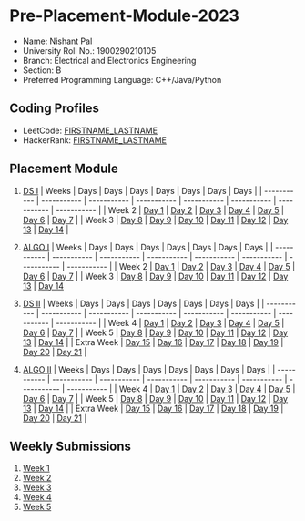 # Pre-Placement-Module-2023

- Name: Nishant Pal 
- University Roll No.: 1900290210105
- Branch: Electrical and Electronics Engineering 
- Section: B 
- Preferred Programming Language: C++/Java/Python

## Coding Profiles
- LeetCode: [FIRSTNAME_LASTNAME](https://leetcode.com/Nishant_37)
- HackerRank: [FIRSTNAME_LASTNAME](https://www.hackerrank.com/nishant_1923en11)

## Placement Module
1. [DS I](https://github.com/Nishant-11/Pre-Placement-Module-2023/tree/main/DS%20I)
    | Weeks | Days | Days | Days | Days | Days | Days | Days |
    | ----------- | ----------- | ----------- | ----------- | ----------- | ----------- | ----------- | ----------- | 
    | Week 2 | [Day 1](https://github.com/Nishant-11/Pre-Placement-Module-2023/tree/main/DS%20I/Day%201) | [Day 2](https://github.com/Nishant-11/Pre-Placement-Module-2023/tree/main/DS%20I/Day%202) | [Day 3](https://github.com/Nishant-11/Pre-Placement-Module-2023/tree/main/DS%20I/Day%203) | [Day 4](https://github.com/Nishant-11/Pre-Placement-Module-2023/tree/main/DS%20I/Day%204) | [Day 5](https://github.com/Nishant-11/Pre-Placement-Module-2023/tree/main/DS%20I/Day%205) | [Day 6](https://github.com/Nishant-11/Pre-Placement-Module-2023/tree/main/DS%20I/Day%206) | [Day 7](https://github.com/Nishant-11/Pre-Placement-Module-2023/tree/main/DS%20I/Day%207) |
    | Week 3 | [Day 8](https://github.com/Nishant-11/Pre-Placement-Module-2023/tree/main/DS%20I/Day%208) | [Day 9](https://github.com/Nishant-11/Pre-Placement-Module-2023/tree/main/DS%20I/Day%209) | [Day 10](https://github.com/Nishant-11/Pre-Placement-Module-2023/tree/main/DS%20I/Day%2010) | [Day 11](https://github.com/Nishant-11/Pre-Placement-Module-2023/tree/main/DS%20I/Day%2011) | [Day 12](https://github.com/Nishant-11/Pre-Placement-Module-2023/tree/main/DS%20I/Day%2012) | [Day 13](https://github.com/Nishant-11/Pre-Placement-Module-2023/tree/main/DS%20I/Day%2013) | [Day 14](https://github.com/Nishant-11/Pre-Placement-Module-2023/tree/main/DS%20I/Day%2014) |
    
2. [ALGO I](https://github.com/Nishant-11/Pre-Placement-Module-2023/tree/main/ALGO%20I)
    | Weeks | Days | Days | Days | Days | Days | Days | Days |
    | ----------- | ----------- | ----------- | ----------- | ----------- | ----------- | ----------- | ----------- |
    | Week 2 | [Day 1](https://github.com/Nishant-11/Pre-Placement-Module-2023/tree/main/ALGO%20I/Day%201) | [Day 2](https://github.com/Nishant-11/Pre-Placement-Module-2023/tree/main/ALGO%20I/Day%202) | [Day 3](https://github.com/Nishant-11/Pre-Placement-Module-2023/tree/main/ALGO%20I/Day%203) | [Day 4](https://github.com/Nishant-11/Pre-Placement-Module-2023/tree/main/ALGO%20I/Day%204) | [Day 5](https://github.com/Nishant-11/Pre-Placement-Module-2023/tree/main/ALGO%20I/Day%205) | [Day 6](https://github.com/Nishant-11/Pre-Placement-Module-2023/tree/main/ALGO%20I/Day%206) | [Day 7](https://github.com/Nishant-11/Pre-Placement-Module-2023/tree/main/ALGO%20I/Day%207) |
    | Week 3 | [Day 8](https://github.com/Nishant-11/Pre-Placement-Module-2023/tree/main/ALGO%20I/Day%208) | [Day 9](https://github.com/Nishant-11/Pre-Placement-Module-2023/tree/main/ALGO%20I/Day%209) | [Day 10](https://github.com/Nishant-11/Pre-Placement-Module-2023/tree/main/ALGO%20I/Day%2010) | [Day 11](https://github.com/Nishant-11/Pre-Placement-Module-2023/tree/main/ALGO%20I/Day%2011) | [Day 12](https://github.com/Nishant-11/Pre-Placement-Module-2023/tree/main/ALGO%20I/Day%2012) | [Day 13](https://github.com/Nishant-11/Pre-Placement-Module-2023/tree/main/ALGO%20I/Day%2013) | [Day 14](https://github.com/Nishant-11/Pre-Placement-Module-2023/tree/main/ALGO%20I/Day%2014)  
    
3. [DS II](https://github.com/Nishant-11/Pre-Placement-Module-2023/tree/main/DS%20II)
    | Weeks | Days | Days | Days | Days | Days | Days | Days |
    | ----------- | ----------- | ----------- | ----------- | ----------- | ----------- | ----------- | ----------- |
    | Week 4 | [Day 1](https://github.com/Nishant-11/Pre-Placement-Module-2023/tree/main/DS%20II/Day%201) | [Day 2](https://github.com/Nishant-11/Pre-Placement-Module-2023/tree/main/DS%20II/Day%202) | [Day 3](https://github.com/Nishant-11/Pre-Placement-Module-2023/tree/main/DS%20II/Day%203) | [Day 4](https://github.com/Nishant-11/Pre-Placement-Module-2023/tree/main/DS%20II/Day%204) | [Day 5](https://github.com/Nishant-11/Pre-Placement-Module-2023/tree/main/DS%20II/Day%205) | [Day 6](https://github.com/Nishant-11/Pre-Placement-Module-2023/tree/main/DS%20II/Day%206) | [Day 7](https://github.com/Nishant-11/Pre-Placement-Module-2023/tree/main/DS%20II/Day%207) | 
    | Week 5 | [Day 8](https://github.com/Nishant-11/Pre-Placement-Module-2023/tree/main/DS%20II/Day%208) | [Day 9](https://github.com/Nishant-11/Pre-Placement-Module-2023/tree/main/DS%20II/Day%209) | [Day 10](https://github.com/Nishant-11/Pre-Placement-Module-2023/tree/main/DS%20II/Day%2010) | [Day 11](https://github.com/Nishant-11/Pre-Placement-Module-2023/tree/main/DS%20II/Day%2011) | [Day 12](https://github.com/Nishant-11/Pre-Placement-Module-2023/tree/main/DS%20II/Day%2012) | [Day 13](https://github.com/Nishant-11/Pre-Placement-Module-2023/tree/main/DS%20II/Day%2013) | [Day 14](https://github.com/Nishant-11/Pre-Placement-Module-2023/tree/main/DS%20II/Day%2014) |
    | Extra Week | [Day 15](https://github.com/Nishant-11/Pre-Placement-Module-2023/tree/main/DS%20II/Day%2015) | [Day 16](https://github.com/Nishant-11/Pre-Placement-Module-2023/tree/main/DS%20II/Day%2016) | [Day 17](https://github.com/Nishant-11/Pre-Placement-Module-2023/tree/main/DS%20II/Day%2017) | [Day 18](https://github.com/Nishant-11/Pre-Placement-Module-2023/tree/main/DS%20II/Day%2018) | [Day 19](https://github.com/Nishant-11/Pre-Placement-Module-2023/tree/main/DS%20II/Day%2019) | [Day 20](https://github.com/Nishant-11/Pre-Placement-Module-2023/tree/main/DS%20II/Day%2020) | [Day 21](https://github.com/Nishant-11/Pre-Placement-Module-2023/tree/main/DS%20II/Day%2021) |
    
4. [ALGO II](https://github.com/Nishant-11/Pre-Placement-Module-2023/tree/main/ALGO%20II)
    | Weeks | Days | Days | Days | Days | Days | Days | Days |
    | ----------- | ----------- | ----------- | ----------- | ----------- | ----------- | ----------- | ----------- |
    | Week 4 | [Day 1](https://github.com/Nishant-11/Pre-Placement-Module-2023/tree/main/ALGO%20II/Day%201) | [Day 2](https://github.com/Nishant-11/Pre-Placement-Module-2023/tree/main/ALGO%20II/Day%202) | [Day 3](https://github.com/Nishant-11/Pre-Placement-Module-2023/tree/main/ALGO%20II/Day%203) | [Day 4](https://github.com/Nishant-11/Pre-Placement-Module-2023/tree/main/ALGO%20II/Day%204) | [Day 5](https://github.com/Nishant-11/Pre-Placement-Module-2023/tree/main/ALGO%20II/Day%205) | [Day 6](https://github.com/Nishant-11/Pre-Placement-Module-2023/tree/main/ALGO%20II/Day%206) | [Day 7](https://github.com/Nishant-11/Pre-Placement-Module-2023/tree/main/ALGO%20II/Day%207) |
    | Week 5 | [Day 8](https://github.com/Nishant-11/Pre-Placement-Module-2023/tree/main/ALGO%20II/Day%208) | [Day 9](https://github.com/Nishant-11/Pre-Placement-Module-2023/tree/main/ALGO%20II/Day%209) | [Day 10](https://github.com/Nishant-11/Pre-Placement-Module-2023/tree/main/ALGO%20II/Day%2010) | [Day 11](https://github.com/Nishant-11/Pre-Placement-Module-2023/tree/main/ALGO%20II/Day%2011) | [Day 12](https://github.com/Nishant-11/Pre-Placement-Module-2023/tree/main/ALGO%20II/Day%2012) | [Day 13](https://github.com/Nishant-11/Pre-Placement-Module-2023/tree/main/ALGO%20II/Day%2013) | [Day 14](https://github.com/Nishant-11/Pre-Placement-Module-2023/tree/main/ALGO%20II/Day%2014) |
    | Extra Week | [Day 15](https://github.com/Nishant-11/Pre-Placement-Module-2023/tree/main/ALGO%20II/Day%2015) | [Day 16](https://github.com/Nishant-11/Pre-Placement-Module-2023/tree/main/ALGO%20II/Day%2016) | [Day 17](https://github.com/Nishant-11/Pre-Placement-Module-2023/tree/main/ALGO%20II/Day%2017) | [Day 18](https://github.com/Nishant-11/Pre-Placement-Module-2023/tree/main/ALGO%20II/Day%2018) | [Day 19](https://github.com/Nishant-11/Pre-Placement-Module-2023/tree/main/ALGO%20II/Day%2019) | [Day 20](https://github.com/Nishant-11/Pre-Placement-Module-2023/tree/main/ALGO%20II/Day%2020) | [Day 21](https://github.com/Nishant-11/Pre-Placement-Module-2023/tree/main/ALGO%20II/Day%2021) |

## Weekly Submissions
1. [Week 1](https://github.com/Nishant-11/Pre-Placement-Module-2023/tree/main/Weekly%20Submissions/Week%201)
2. [Week 2](https://github.com/Nishant-11/Pre-Placement-Module-2023/tree/main/Weekly%20Submissions/Week%202)
3. [Week 3](https://github.com/Nishant-11/Pre-Placement-Module-2023/tree/main/Weekly%20Submissions/Week%203)
4. [Week 4](https://github.com/Nishant-11/Pre-Placement-Module-2023/tree/main/Weekly%20Submissions/Week%204)
5. [Week 5](https://github.com/Nishant-11/Pre-Placement-Module-2023/tree/main/Weekly%20Submissions/Week%205)
